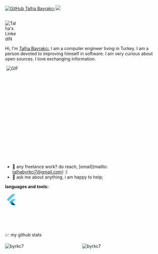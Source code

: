 <br />

[![GitHub Talha Bayrakcı](https://img.shields.io/github/followers/byrkc7?label=follow&style=social)](https://github.com/byrkc7)
![](https://visitor-badge.glitch.me/badge?page_id=byrkc7.byrkc7)

<br />
</a>

<a href="https://https://www.linkedin.com/in/talha-bayrak%C3%A7%C4%B1-8951a71a5/">
  <img align="left" alt="Talha's LinkedIN" width="40px"    src="https://img.icons8.com/fluency/48/000000/linkedin.png" />
</a>

<br />
<br />
<br />
<br />


Hi, I'm [Talha Bayrakcı](https://Talha_Bayrakcı.me/), I am a computer engineer living in Turkey. I am a person devoted to improving himself in software. I am very curious about open sources. I love exchanging information.

  <img align="right" alt="GIF" src="https://github.com/abhisheknaiidu/abhisheknaiidu/blob/master/code.gif?raw=true" width="500" height="320" />
  
- 💼 any freelance work? do reach, [email](mailto: talhabyrkci7@gmail.com) :)
- 💬 ask me about anything, i am happy to help;

**languages and tools:**  

<code><img height="40" src="https://raw.githubusercontent.com/github/explore/80688e429a7d4ef2fca1e82350fe8e3517d3494d/topics/flutter/flutter.png"></code>
<br />
<br />
<br />
<br />
<br />


📈 my github stats

 <p><img align="left" src="https://github-readme-stats.vercel.app/api/top-langs?username=byrkc7&show_icons=true&locale=en&layout=compact" alt="byrkc7" /></p>
<p align="center"> <img src="https://github-readme-stats.vercel.app/api?username=byrkc7&show_icons=true&theme=gotham" alt="byrkc7" />




